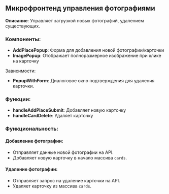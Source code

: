 ## Микрофронтенд управления фотографиями

**Описание**: Управляет загрузкой новых фотографий, удалением существующих.

### Компоненты:
- **AddPlacePopup**: Форма для добавления новой фотографии/карточки
- **ImagePopup**: Отображает полноразмерное изображение при клике на карточку

Зависимости:
- **PopupWithForm**: Диалоговое окно подтверждения для удаления карточки.

### Функции:
- **handleAddPlaceSubmit**: Добавляет новую карточку
- **handleCardDelete**: Удаляет карточку

### Функциональность:
#### Добавление фотографии:
- Отправляет данные новой фотографии на API.
- Добавляет новую карточку в начало массива `cards`.

#### Удаление фотографии:
- Отправляет запрос на удаление карточки на API.
- Удаляет карточку из массива `cards`.

